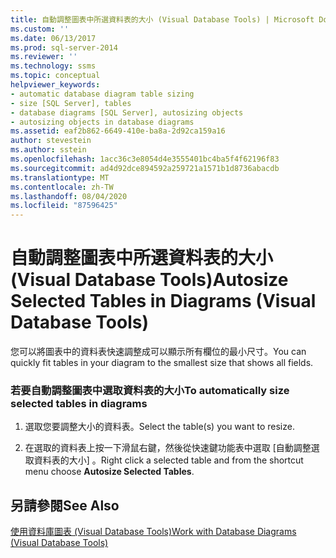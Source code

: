 ```yaml
---
title: 自動調整圖表中所選資料表的大小 (Visual Database Tools) | Microsoft Docs
ms.custom: ''
ms.date: 06/13/2017
ms.prod: sql-server-2014
ms.reviewer: ''
ms.technology: ssms
ms.topic: conceptual
helpviewer_keywords:
- automatic database diagram table sizing
- size [SQL Server], tables
- database diagrams [SQL Server], autosizing objects
- autosizing objects in database diagrams
ms.assetid: eaf2b862-6649-410e-ba8a-2d92ca159a16
author: stevestein
ms.author: sstein
ms.openlocfilehash: 1acc36c3e8054d4e3555401bc4ba5f4f62196f83
ms.sourcegitcommit: ad4d92dce894592a259721a1571b1d8736abacdb
ms.translationtype: MT
ms.contentlocale: zh-TW
ms.lasthandoff: 08/04/2020
ms.locfileid: "87596425"
---
```

# <a name="autosize-selected-tables-in-diagrams-visual-database-tools"></a><span data-ttu-id="7bb35-102">自動調整圖表中所選資料表的大小 (Visual Database Tools)</span><span class="sxs-lookup"><span data-stu-id="7bb35-102">Autosize Selected Tables in Diagrams (Visual Database Tools)</span></span>
  <span data-ttu-id="7bb35-103">您可以將圖表中的資料表快速調整成可以顯示所有欄位的最小尺寸。</span><span class="sxs-lookup"><span data-stu-id="7bb35-103">You can quickly fit tables in your diagram to the smallest size that shows all fields.</span></span>  
  
### <a name="to-automatically-size-selected-tables-in-diagrams"></a><span data-ttu-id="7bb35-104">若要自動調整圖表中選取資料表的大小</span><span class="sxs-lookup"><span data-stu-id="7bb35-104">To automatically size selected tables in diagrams</span></span>  
  
1.  <span data-ttu-id="7bb35-105">選取您要調整大小的資料表。</span><span class="sxs-lookup"><span data-stu-id="7bb35-105">Select the table(s) you want to resize.</span></span>  
  
2.  <span data-ttu-id="7bb35-106">在選取的資料表上按一下滑鼠右鍵，然後從快速鍵功能表中選取 [自動調整選取資料表的大小]  。</span><span class="sxs-lookup"><span data-stu-id="7bb35-106">Right click a selected table and from the shortcut menu choose **Autosize Selected Tables**.</span></span>  
  
## <a name="see-also"></a><span data-ttu-id="7bb35-107">另請參閱</span><span class="sxs-lookup"><span data-stu-id="7bb35-107">See Also</span></span>  
 [<span data-ttu-id="7bb35-108">使用資料庫圖表 &#40;Visual Database Tools&#41;</span><span class="sxs-lookup"><span data-stu-id="7bb35-108">Work with Database Diagrams &#40;Visual Database Tools&#41;</span></span>](visual-database-tools.md)  
  
  
